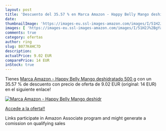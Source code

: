 ```yaml
---
layout: post
title: 'Descuento del 35.57 % en Marca Amazon - Happy Belly Mango deshidr'
date: 
thumbnailImage: 'https://images-eu.ssl-images-amazon.com/images/I/51H2J%2BgYadL._SL200_.jpg'
images: [ 'https://images-eu.ssl-images-amazon.com/images/I/51H2J%2BgYadL._SL200_.jpg' ]
comments: true
category: ofertas
author: ring
slug: B077K4HC7D
description:
actualPrice: 9.02 EUR
comparePrice: 14 EUR
inStock: true
---
```


Tienes [Marca Amazon - Happy Belly Mango deshidratado  500 g](https://www.amazon.es/dp/B077K4HC7D/?tag=tolees-21) con un 35.57 % de descuento con precio de oferta de 9.02 EUR (original: 14 EUR) en el siguiente enlace!

[![Marca Amazon - Happy Belly Mango deshidr](https://images-eu.ssl-images-amazon.com/images/I/51H2J%2BgYadL._SL200_.jpg)](https://www.amazon.es/dp/B077K4HC7D/?tag=tolees-21)

[Accede a la oferta!!](https://www.amazon.es/dp/B077K4HC7D/?tag=tolees-21)

Links participate in Amazon Associate program and might generate a comission on qualifying sales


